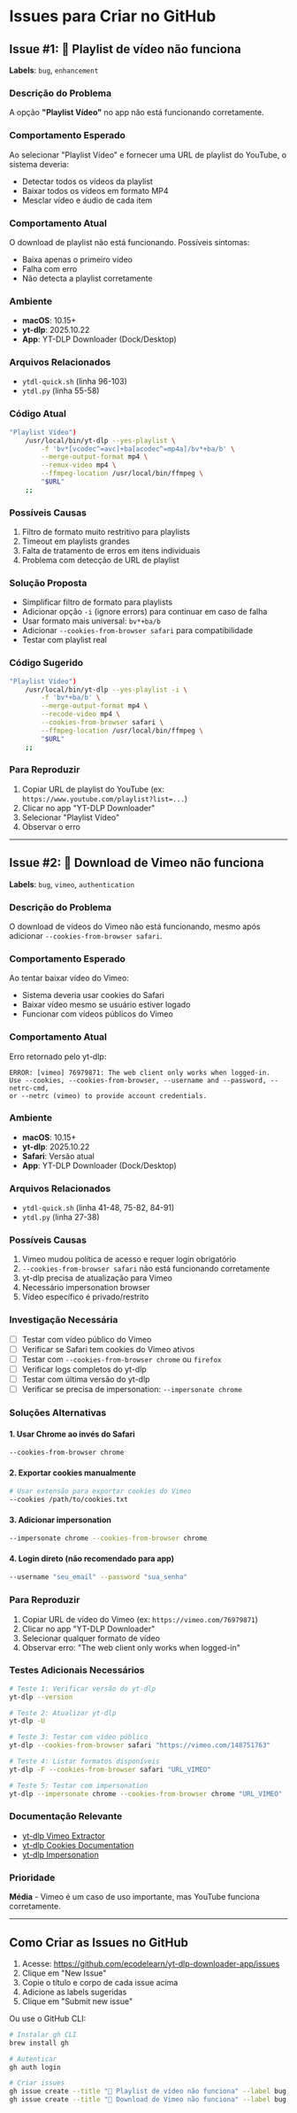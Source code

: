 # Issues para Criar no GitHub

## Issue #1: 🐛 Playlist de vídeo não funciona

**Labels**: `bug`, `enhancement`

### Descrição do Problema

A opção **"Playlist Vídeo"** no app não está funcionando corretamente.

### Comportamento Esperado

Ao selecionar "Playlist Vídeo" e fornecer uma URL de playlist do YouTube, o sistema deveria:
- Detectar todos os vídeos da playlist
- Baixar todos os vídeos em formato MP4
- Mesclar vídeo e áudio de cada item

### Comportamento Atual

O download de playlist não está funcionando. Possíveis sintomas:
- Baixa apenas o primeiro vídeo
- Falha com erro
- Não detecta a playlist corretamente

### Ambiente

- **macOS**: 10.15+
- **yt-dlp**: 2025.10.22
- **App**: YT-DLP Downloader (Dock/Desktop)

### Arquivos Relacionados

- `ytdl-quick.sh` (linha 96-103)
- `ytdl.py` (linha 55-58)

### Código Atual

```bash
"Playlist Vídeo")
    /usr/local/bin/yt-dlp --yes-playlist \
        -f 'bv*[vcodec^=avc]+ba[acodec^=mp4a]/bv*+ba/b' \
        --merge-output-format mp4 \
        --remux-video mp4 \
        --ffmpeg-location /usr/local/bin/ffmpeg \
        "$URL"
    ;;
```

### Possíveis Causas

1. Filtro de formato muito restritivo para playlists
2. Timeout em playlists grandes
3. Falta de tratamento de erros em itens individuais
4. Problema com detecção de URL de playlist

### Solução Proposta

- Simplificar filtro de formato para playlists
- Adicionar opção `-i` (ignore errors) para continuar em caso de falha
- Usar formato mais universal: `bv*+ba/b`
- Adicionar `--cookies-from-browser safari` para compatibilidade
- Testar com playlist real

### Código Sugerido

```bash
"Playlist Vídeo")
    /usr/local/bin/yt-dlp --yes-playlist -i \
        -f 'bv*+ba/b' \
        --merge-output-format mp4 \
        --recode-video mp4 \
        --cookies-from-browser safari \
        --ffmpeg-location /usr/local/bin/ffmpeg \
        "$URL"
    ;;
```

### Para Reproduzir

1. Copiar URL de playlist do YouTube (ex: `https://www.youtube.com/playlist?list=...`)
2. Clicar no app "YT-DLP Downloader"
3. Selecionar "Playlist Vídeo"
4. Observar o erro

---

## Issue #2: 🐛 Download de Vimeo não funciona

**Labels**: `bug`, `vimeo`, `authentication`

### Descrição do Problema

O download de vídeos do Vimeo não está funcionando, mesmo após adicionar `--cookies-from-browser safari`.

### Comportamento Esperado

Ao tentar baixar vídeo do Vimeo:
- Sistema deveria usar cookies do Safari
- Baixar vídeo mesmo se usuário estiver logado
- Funcionar com vídeos públicos do Vimeo

### Comportamento Atual

Erro retornado pelo yt-dlp:
```
ERROR: [vimeo] 76979871: The web client only works when logged-in. 
Use --cookies, --cookies-from-browser, --username and --password, --netrc-cmd, 
or --netrc (vimeo) to provide account credentials.
```

### Ambiente

- **macOS**: 10.15+
- **yt-dlp**: 2025.10.22
- **Safari**: Versão atual
- **App**: YT-DLP Downloader (Dock/Desktop)

### Arquivos Relacionados

- `ytdl-quick.sh` (linha 41-48, 75-82, 84-91)
- `ytdl.py` (linha 27-38)

### Possíveis Causas

1. Vimeo mudou política de acesso e requer login obrigatório
2. `--cookies-from-browser safari` não está funcionando corretamente
3. yt-dlp precisa de atualização para Vimeo
4. Necessário impersonation browser
5. Vídeo específico é privado/restrito

### Investigação Necessária

- [ ] Testar com vídeo público do Vimeo
- [ ] Verificar se Safari tem cookies do Vimeo ativos
- [ ] Testar com `--cookies-from-browser chrome` ou `firefox`
- [ ] Verificar logs completos do yt-dlp
- [ ] Testar com última versão do yt-dlp
- [ ] Verificar se precisa de impersonation: `--impersonate chrome`

### Soluções Alternativas

#### 1. Usar Chrome ao invés do Safari

```bash
--cookies-from-browser chrome
```

#### 2. Exportar cookies manualmente

```bash
# Usar extensão para exportar cookies do Vimeo
--cookies /path/to/cookies.txt
```

#### 3. Adicionar impersonation

```bash
--impersonate chrome --cookies-from-browser chrome
```

#### 4. Login direto (não recomendado para app)

```bash
--username "seu_email" --password "sua_senha"
```

### Para Reproduzir

1. Copiar URL de vídeo do Vimeo (ex: `https://vimeo.com/76979871`)
2. Clicar no app "YT-DLP Downloader"
3. Selecionar qualquer formato de vídeo
4. Observar erro: "The web client only works when logged-in"

### Testes Adicionais Necessários

```bash
# Teste 1: Verificar versão do yt-dlp
yt-dlp --version

# Teste 2: Atualizar yt-dlp
yt-dlp -U

# Teste 3: Testar com vídeo público
yt-dlp --cookies-from-browser safari "https://vimeo.com/148751763"

# Teste 4: Listar formatos disponíveis
yt-dlp -F --cookies-from-browser safari "URL_VIMEO"

# Teste 5: Testar com impersonation
yt-dlp --impersonate chrome --cookies-from-browser chrome "URL_VIMEO"
```

### Documentação Relevante

- [yt-dlp Vimeo Extractor](https://github.com/yt-dlp/yt-dlp/blob/master/yt_dlp/extractor/vimeo.py)
- [yt-dlp Cookies Documentation](https://github.com/yt-dlp/yt-dlp/wiki/FAQ#how-do-i-pass-cookies-to-yt-dlp)
- [yt-dlp Impersonation](https://github.com/yt-dlp/yt-dlp#impersonation)

### Prioridade

**Média** - Vimeo é um caso de uso importante, mas YouTube funciona corretamente.

---

## Como Criar as Issues no GitHub

1. Acesse: https://github.com/ecodelearn/yt-dlp-downloader-app/issues
2. Clique em "New Issue"
3. Copie o título e corpo de cada issue acima
4. Adicione as labels sugeridas
5. Clique em "Submit new issue"

Ou use o GitHub CLI:

```bash
# Instalar gh CLI
brew install gh

# Autenticar
gh auth login

# Criar issues
gh issue create --title "🐛 Playlist de vídeo não funciona" --label bug,enhancement --body "..."
gh issue create --title "🐛 Download de Vimeo não funciona" --label bug,vimeo,authentication --body "..."
```
